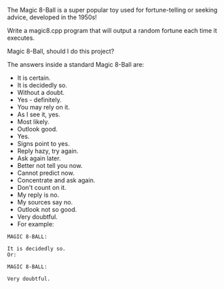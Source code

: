 The Magic 8-Ball is a super popular toy used for fortune-telling or seeking advice, developed in the 1950s!

Write a magic8.cpp program that will output a random fortune each time it executes.

Magic 8-Ball, should I do this project?

The answers inside a standard Magic 8-Ball are:

- It is certain.
- It is decidedly so.
- Without a doubt.
- Yes - definitely.
- You may rely on it.
- As I see it, yes.
- Most likely.
- Outlook good.
- Yes.
- Signs point to yes.
- Reply hazy, try again.
- Ask again later.
- Better not tell you now.
- Cannot predict now.
- Concentrate and ask again.
- Don't count on it.
- My reply is no.
- My sources say no.
- Outlook not so good.
- Very doubtful.
- For example:

```git
MAGIC 8-BALL:
 
It is decidedly so.
Or:

MAGIC 8-BALL:
 
Very doubtful.

```